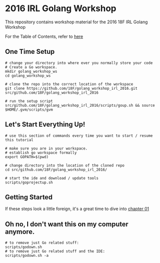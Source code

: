 # 2016 IRL Golang Workshop

This repository contains workshop material for the 2016 18F IRL Golang Workshop

For the Table of Contents, refer to [here](chapters/README.md)

## One Time Setup
```
# change your directory into where ever you normally store your code
# Create a Go workspace.
mkdir golang_workshop_ws
cd golang_workshop_ws

# clone the repo into the correct location of the workspace
git clone https://github.com/18F/golang_workshop_irl_2016.git src/github.com/18F/golang_workshop_irl_2016

# run the setup script
src/github.com/18F/golang_workshop_irl_2016/scripts/goup.sh && source $HOME/.gvm/scripts/gvm
```

## Let's Start Everything Up!
```
# use this section of commands every time you want to start / resume this tutorial

# make sure you are in your workspace.
# establish go workspace formally
export GOPATH=$(pwd)

# change directory into the location of the cloned repo
cd src/github.com/18F/golang_workshop_irl_2016/

# start the ide and download / update tools
scripts/goprojectup.sh
```

## Getting Started
If these steps look a little foreign, it's a great time to dive into [chapter 01](chapters/ch01/README.md)

## Oh no, I don't want this on my computer anymore.
```
# to remove just Go related stuff:
scripts/godown.sh
# to remove just Go related stuff and the IDE:
scripts/godown.sh -a
```
